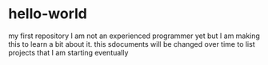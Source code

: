 # hello-world
my first repository
I am not an experienced programmer yet but I am making this to learn a bit about it.
 this sdocuments will be changed over time to list projects that I am starting eventually
